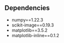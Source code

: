 ## Dependencies
- numpy==1.22.3
- scikit-image==0.19.3
- matplotlib==3.5.2
- matplotlib-inline==0.1.2

